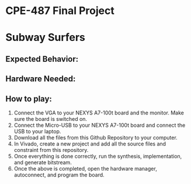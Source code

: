 # CPE-487 Final Project
# Subway Surfers
## Expected Behavior:

## Hardware Needed:

## How to play:
1. Connect the VGA to your NEXYS A7-100t board and the monitor. Make sure the board is switched on. 
2. Connect the Micro-USB to your NEXYS A7-100t board and connect the USB to your laptop.
3. Download all the files from this Github Repository to your computer.
4. In Vivado, create a new project and add all the source files and constraint from this repository.
5. Once everything is done correctly, run the synthesis, implementation, and generate bitstream.
6. Once the above is completed, open the hardware manager, autoconnect, and program the board. 
